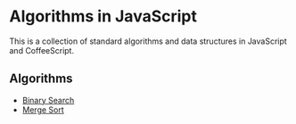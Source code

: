 Algorithms in JavaScript
=============

This is a collection of standard algorithms and data structures in JavaScript and CoffeeScript.

Algorithms
-------
* [Binary Search](http://en.wikipedia.org/wiki/Binary_search_algorithm)
* [Merge Sort](http://en.wikipedia.org/wiki/Merge_sort)